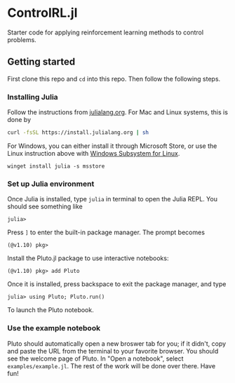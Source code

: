# ControlRL.jl
Starter code for applying reinforcement learning methods to control problems.

## Getting started

First clone this repo and `cd` into this repo. Then follow the following steps.

### Installing Julia
Follow the instructions from [julialang.org](https://julialang.org/downloads/). For Mac and Linux systems, this is done by
```bash
curl -fsSL https://install.julialang.org | sh
```

For Windows, you can either install it through Microsoft Store, or use the Linux instruction above with [Windows Subsystem for Linux](https://learn.microsoft.com/en-us/windows/wsl/install).
```
winget install julia -s msstore
```

### Set up Julia environment
Once Julia is installed, type `julia` in terminal to open the Julia REPL. You should see something like 
```
julia> 
```
Press `]` to enter the built-in package manager. The prompt becomes
```
(@v1.10) pkg>
```
Install the Pluto.jl package to use interactive notebooks:
```
(@v1.10) pkg> add Pluto
```
Once it is installed, press backspace to exit the package manager, and type
```
julia> using Pluto; Pluto.run()
```
To launch the Pluto notebook.

### Use the example notebook
Pluto should automatically open a new broswer tab for you; if it didn't, copy and paste the URL from the terminal to your favorite browser.
You should see the welcome page of Pluto. In "Open a notebook", select `examples/example.jl`. The rest of the work will be done over there. Have fun!
